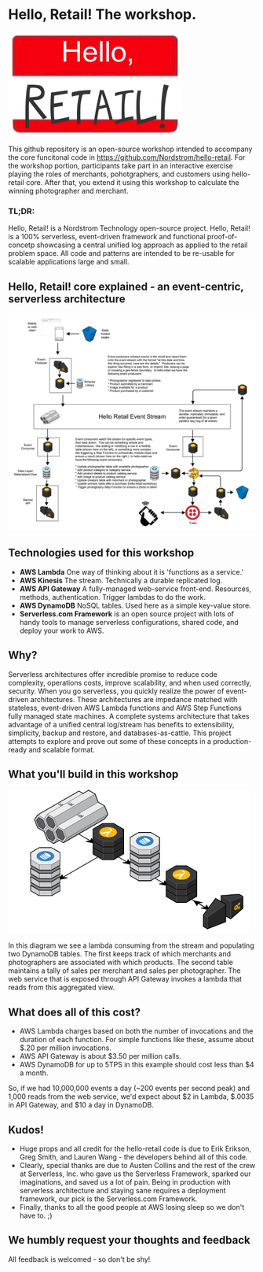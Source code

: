 # Hello, Retail! The workshop.
![Serverless all the things!](Images/hello-retail-icon.png)

This github repository is an open-source workshop intended to accompany the core funcitonal code in https://github.com/Nordstrom/hello-retail. For the workshop portion, participants take part in an interactive exercise playing the roles of merchants, pohotgraphers, and customers using hello-retail core.  After that, you extend it using this workshop to calculate the winning photographer and merchant.

### TL;DR:
Hello, Retail! is a Nordstrom Technology open-source project. Hello, Retail! is a 100% serverless, event-driven framework and functional proof-of-concetp showcasing a central unified log approach as applied to the retail problem space. All code and patterns are intended to be re-usable for scalable applications large and small.

## Hello, Retail! core explained - an event-centric, serverless architecture
![Serverless all the things!](Images/hello-retail-architecture.png)

## Technologies used for this workshop
* **AWS Lambda** One way of thinking about it is 'functions as a service.'
* **AWS Kinesis** The stream.  Technically a durable replicated log.
* **AWS API Gateway** A fully-managed web-service front-end.  Resources, methods, authentication.  Trigger lambdas to do the work.
* **AWS DynamoDB** NoSQL tables.  Used here as a simple key-value store.
* **Serverless.com Framework** is an open source project with lots of handy tools to manage serverless configurations, shared code, and deploy your work to AWS.

## Why?
Serverless architectures offer incredible promise to reduce code complexity, operations costs, improve scalability, and when used correctly, security.  When you go serverless, you quickly realize the power of event-driven architectures.  These architectures are impedance matched with stateless, event-driven AWS Lambda functions and AWS Step Functions fully managed state machines.  A complete systems architecture that takes advantage of a unified central log/stream has benefits to extensibility, simplicity, backup and restore, and databases-as-cattle.  This project attempts to explore and prove out some of these concepts in a production-ready and scalable format.

## What you'll build in this workshop
![Serverless all the things!](Images/hello-retail-workshop.png)

In this diagram we see a lambda consuming from the stream and populating two DynamoDB tables.  The first keeps track of which merchants and photographers are associated with which products.  The second table maintains a tally of sales per merchant and sales per photographer.  The web service that is exposed through API Gateway invokes a lambda that reads from this aggregated view.

## What does all of this cost?
* AWS Lambda charges based on both the number of invocations and the duration of each function. For simple functions like these, assume about $.20 per million invocations.
* AWS API Gateway is about $3.50 per million calls.
* AWS DynamoDB for up to 5TPS in this example should cost less than $4 a month.

So, if we had 10,000,000 events a day (~200 events per second peak) and 1,000 reads from the web service, we'd expect about $2 in Lambda, $.0035 in API Gateway, and $10 a day in DynamoDB.

## Kudos!
* Huge props and all credit for the hello-retail code is due to Erik Erikson, Greg Smith, and Lauren Wang - the developers behind all of this code.
* Clearly, special thanks are due to Austen Collins and the rest of the crew at Serverless, Inc. who gave us the Serverless Framework, sparked our imaginations, and saved us a lot of pain.  Being in production with serverless architecture and staying sane requires a deployment framework, our pick is the Serverless.com Framework.
* Finally, thanks to all the good people at AWS losing sleep so we don't have to. ;)

## We humbly request your thoughts and feedback
All feedback is welcomed - so don't be shy!

